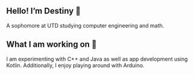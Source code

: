 ## Hello! I’m Destiny 👋
A sophomore at UTD studying computer engineering and math.

## What I am working on 🌱
I am experimenting with C++ and Java as well as app development using Kotlin. Additionally, I enjoy playing around with Arduino.

<!---
Destiny1405/Destiny1405 is a ✨ special ✨ repository because its `README.md` (this file) appears on your GitHub profile.
You can click the Preview link to take a look at your changes.
--->
